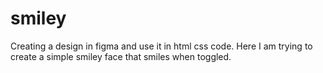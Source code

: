 # smiley

Creating a design in figma and use it in html css code.
Here I am trying to create a simple smiley face that smiles when toggled. 
